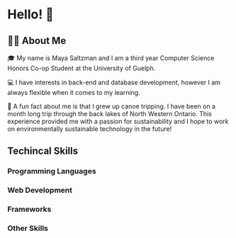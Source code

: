 <h1>Hello! 👋 </h1>
<h2>🤸🏻 About Me</h2>
<p>🎓 My name is Maya Saltzman and I am a third year Computer Science Honors Co-op Student at the University of Guelph. 
</p>
<p>💻 I have interests in back-end and database development, however I am always flexible when it comes to my learning.</p>
<p>🌲 A fun fact about me is that I grew up canoe tripping. I have been on a month long trip through
the back lakes of North Western Ontario. This experience provided me with a passion for sustainability and I hope to work on
environmentally sustainable technology in the future!</p>
<h2>Techincal Skills</h2>
<h3>Programming Languages</h3>

<h3>Web Development</h3>
<h3>Frameworks</h3>
<h3>Other Skills</h3>
